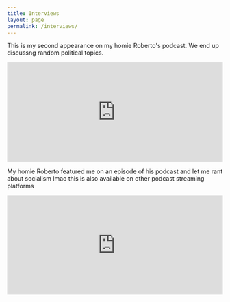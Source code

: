 ```yaml
---
title: Interviews
layout: page
permalink: /interviews/
---
```

This is my second appearance on my homie Roberto's podcast. We end up discussng random political topics.
<iframe src="https://open.spotify.com/embed/episode/3Law7DZrKrok12rZcc3x6g" width="100%" height="232" frameBorder="0" allowtransparency="true" allow="encrypted-media"></iframe>

My homie Roberto featured me on an episode of his podcast and let me rant about socialism lmao this is also available on other podcast streaming platforms
<iframe src="https://open.spotify.com/embed-podcast/episode/0CbwdQCLRU9yLacnTT07v9" width="100%" height="232" frameborder="0" allowtransparency="true" allow="encrypted-media"></iframe>
